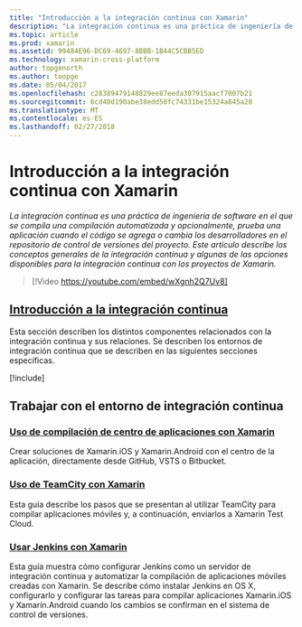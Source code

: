 ```yaml
---
title: "Introducción a la integración continua con Xamarin"
description: "La integración continua es una práctica de ingeniería de software en el que se compila una compilación automatizada y opcionalmente, prueba una aplicación cuando el código se agrega o cambia los desarrolladores en el repositorio de control de versiones del proyecto. Este artículo describe los conceptos generales de la integración continua y algunas de las opciones disponibles para la integración continua con los proyectos de Xamarin."
ms.topic: article
ms.prod: xamarin
ms.assetid: 99484E96-DC69-4697-8BBB-1B44C5CBB5ED
ms.technology: xamarin-cross-platform
author: topgenorth
ms.author: toopge
ms.date: 05/04/2017
ms.openlocfilehash: c28389479148829ee87eeda307915aacf7007b21
ms.sourcegitcommit: 6cd40d190abe38edd50fc74331be15324a845a28
ms.translationtype: MT
ms.contentlocale: es-ES
ms.lasthandoff: 02/27/2018
---
```

# <a name="introduction-to-continuous-integration-with-xamarin"></a>Introducción a la integración continua con Xamarin

_La integración continua es una práctica de ingeniería de software en el que se compila una compilación automatizada y opcionalmente, prueba una aplicación cuando el código se agrega o cambia los desarrolladores en el repositorio de control de versiones del proyecto. Este artículo describe los conceptos generales de la integración continua y algunas de las opciones disponibles para la integración continua con los proyectos de Xamarin._

> [!Video https://youtube.com/embed/wXgnh2Q7Uv8]


##  <a name="introduction-to-continuous-integrationtoolsciintro-to-cimd"></a>[Introducción a la integración continua](~/tools/ci/intro-to-ci.md)

Esta sección describen los distintos componentes relacionados con la integración continua y sus relaciones. Se describen los entornos de integración continua que se describen en las siguientes secciones específicas.

[!include[](~/tools/ci/includes/firewall-information.md)]

## <a name="working-with-continuous-integration-environments"></a>Trabajar con el entorno de integración continua


### <a name="using-app-center-build-with-xamarinappcenterbuildxamarin"></a>[Uso de compilación de centro de aplicaciones con Xamarin](/appcenter/build/xamarin/)

Crear soluciones de Xamarin.iOS y Xamarin.Android con el centro de la aplicación, directamente desde GitHub, VSTS o Bitbucket.

### <a name="using-teamcity-with-xamarintoolsciteamcitymd"></a>[Uso de TeamCity con Xamarin](~/tools/ci/teamcity.md)

Esta guía describe los pasos que se presentan al utilizar TeamCity para compilar aplicaciones móviles y, a continuación, enviarlos a Xamarin Test Cloud.

###  <a name="using-jenkins-with-xamarintoolscijenkins-walkthroughmd"></a>[Usar Jenkins con Xamarin](~/tools/ci/jenkins-walkthrough.md)

Esta guía muestra cómo configurar Jenkins como un servidor de integración continua y automatizar la compilación de aplicaciones móviles creadas con Xamarin. Se describe cómo instalar Jenkins en OS X, configurarlo y configurar las tareas para compilar aplicaciones Xamarin.iOS y Xamarin.Android cuando los cambios se confirman en el sistema de control de versiones.

